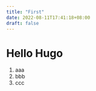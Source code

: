 ```yaml
---
title: "First"
date: 2022-08-11T17:41:18+08:00
draft: false
---
```


# Hello Hugo

 1. aaa
 1. bbb
 1. ccc

